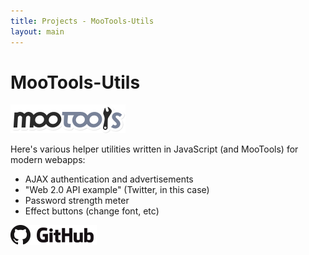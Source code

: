 ```yaml
---
title: Projects - MooTools-Utils
layout: main
---
```

# MooTools-Utils

![MooTools](assets/mootools.png)

Here's various helper utilities written in JavaScript (and MooTools) for modern webapps:

- AJAX authentication and advertisements
- "Web 2.0 API example" (Twitter, in this case)
- Password strength meter
- Effect buttons (change font, etc)

[![GitHub](assets/github-logo.png)](https://github.com/chrisatkin/mootools-utils)